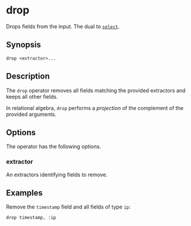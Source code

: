 # drop

Drops fields from the input. The dual to [`select`](select.md).

## Synopsis

```
drop <extractor>...
```

## Description

The `drop` operator removes all fields matching the provided extractors and
keeps all other fields.

In relational algebra, `drop` performs a *projection* of the complement of the
provided arguments.

## Options

The operator has the following options.

### extractor

An extractors identifying fields to remove.

## Examples

Remove the `timestamp` field and all fields of type `ip`:

```
drop timestamp, :ip
```

